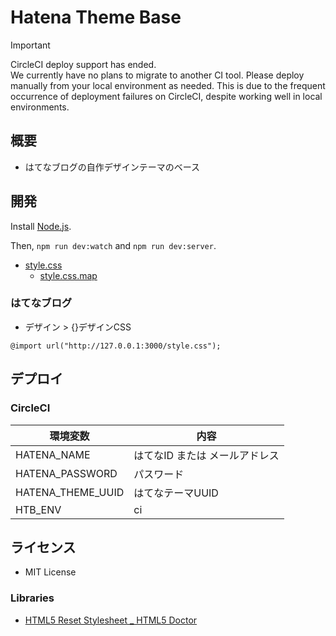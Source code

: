 # Hatena Theme Base

> [!IMPORTANT]
> CircleCI deploy support has ended.  
> We currently have no plans to migrate to another CI tool. Please deploy manually from your local environment as needed.
> This is due to the frequent occurrence of deployment failures on CircleCI, despite working well in local environments.


## 概要

- はてなブログの自作デザインテーマのベース


## 開発

Install [Node.js](https://nodejs.org/ja/).

Then, ```npm run dev:watch``` and ```npm run dev:server```.

- [style.css](http://127.0.0.1:3000/style.css)
  - [style.css.map](http://127.0.0.1:3000/style.css.map)

### はてなブログ

- デザイン > {}デザインCSS

```
@import url("http://127.0.0.1:3000/style.css");
```


## デプロイ

### CircleCI

| 環境変数 | 内容 |
| ----------------- | ------------------------------ |
| HATENA_NAME | はてなID または メールアドレス |
| HATENA_PASSWORD | パスワード |
| HATENA_THEME_UUID | はてなテーマUUID |
| HTB_ENV | ci |


## ライセンス

- MIT License


### Libraries

- [HTML5 Reset Stylesheet _ HTML5 Doctor](http://html5doctor.com/html-5-reset-stylesheet/)
